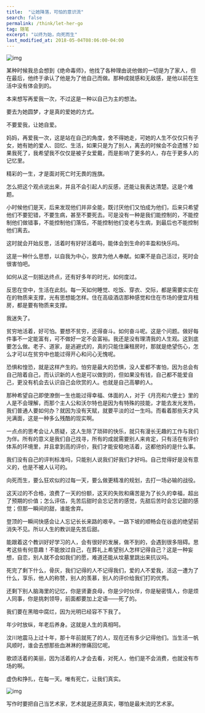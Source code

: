 ```yaml
---
title:  "让她降落，可怕的意识流"
search: false
permalink: /think/let-her-go
tag: 随笔
excerpt: "以终为始，向死而生"
last_modified_at: 2018-05-04T08:06:00-04:00
---
```


![img](https://mmbiz.qpic.cn/mmbiz_jpg/fgOI29GemlleuHMlTWLamHPX3eUX2dCdYVicyFX5CpnwQgbdoBcQc1CNsmf2gkcl8cRfJS3rB2soryex13MOickw/640?wx_fmt=jpeg)

 

某种时候我总会想到《绝命毒师》，他找了各种理由说他做的一切是为了家人，但在最后，他终于承认了他是为了他自己而做。那种成就感和无敌感，是他以前在生活中没有体会到的。

 

本来想写再爱我一次，不过这是一种以自己为主的想法。

 

要去为她圆梦，才是真的爱她的方式。

 

不要爱我，让她自爱。

 

妈妈，再爱我一次，这是站在自己的角度，舍不得她走，可她的人生不仅仅只有子女，她有她的爱人、回忆、生活，如果只是为了别人，离去的时候会不会遗憾？如果我死了，我希望我不仅仅是被子女爱戴，而是影响了更多的人，存在于更多人的记忆里。

 

精彩的一生，才是面对死亡时无畏的旌旗。

 

怎么把这个观点说出来，并且不会引起人的反感，还能让我表达清楚。这是个难题。

小时候他们是天，后来发现他们并非全能，既讨厌他们又怕成为他们，后来只希望他们不要犯错，不要生病，甚至不要死去。可是没有一种是我们能控制的，不能控制他们做错事，不能控制他们落伍，不能控制他们变老与生病，到最后也不能控制他们离去。

 

这时就会开始反思，活着时有好好活着吗，能体会到生命的丰盈和快乐吗。

 

这是一种什么思想，以自我为中心，放弃为他人奉献。如果不是自己活过，死时会很害怕吧。

 

如何从这一刻抵达终点，还有好多年的时光，如何度过。

 

反思在空中，生活在此刻。每一天如何睡觉、吃饭、穿衣、交际，都是需要实实在在的物质来支撑，光有思想能怎样。住在高级酒店那种感觉和住在市场的便宜月租房，都是要有物质来支撑。

 

我迷失了。

 

贫穷地活着，好可怕。要想不贫穷，还得奋斗。如何奋斗呢。这是个问题。做好每件事不一定能富有，可不做好一定不会富裕。我还是没有理清我的人生观。这到底要怎么做。老子、道家，是逃避式的，真的只能住廉租房时，那就是绝望伤心，怎么才可以在贫穷中也能过得开心和问心无愧呢。

 

恐惧和惶恐，就是这样产生的。怕穷是最大的恐惧，没人爱都不害怕，因为总会有自己陪着自己，而认识新的人也是可以做到的，但如果没有钱，自己都不能爱自己，更没有机会去认识自己会欣赏的人。也就是自己高攀的人。

 

那种希望自己即使潦倒一生也能过得幸福、体面的人，对于《月亮和六便士》里的人是不会理解，而那个主人公和沃尔特也是因为有特殊的技能，才能去发光发热，我们普通人要如何办？就因为没有天赋，就要平淡的过一生吗。而看着那些天才风光满面，这是一种多么残酷的现实啊。

 

一点点的思考会让人质疑，这人生除了琐碎的快乐，就只有漫长无趣的工作与我们为伴。所有的意义是我们自己找寻，所有的成就需要别人来肯定，只有活在有评价体系的环境里，并且拿到高的评价，我们才能安稳地活着，这都他妈的是什么事。

 

我们没有自己的评判标准吗，只能别人说我们好我们才好吗。自己觉得好是没有意义的，也是不被人认可的。

 

向死而生，要么狂欢似的过每一天，要么做更精准的规划，去打一场必输的战役。

 

这天过的不合格，浪费了一天的份额，这天的失败和痛苦是为了长久的幸福，超出了预期的价值；怎么评估，先苦后甜时会忘记苦的感觉，先甜后苦时会忘记甜的感觉；但那一瞬间的甜，谁能舍弃。

 

登顶的一瞬间快感会让人忘记长长来路的艰辛。一路下坡的顺畅会在谷底的绝望前消失不见。所以人生的教训是先苦后甜。

 

能跟着这个教训好好学习的人，会有很好的发展，做不到的，会遇到很多阻碍。思考这些有何意趣！不能放过自己，在葬礼上希望别人怎样记得自己？这是一种妄想，自恋，别人就不会如我们的愿，难道还能从坟墓里跳出来抗议吗。

 

死完了剩下什么，骨灰，我们记得的人不记得我们，爱的人不爱我，活这一遭为了什么，享乐，他人的称赞，别人的羡慕，别人的评价给我们打的优秀。

 

还剩下别人脑海里的记忆，你是贤妻良母，你是少时伙伴，你是秘密情人，你是烦人同事，你是挑刺领导，前面都要加上定语——死了的。

 

我们要在黑暗中腐烂，因为光明已经容不下我了。

 

年少时放纵，年老后养身。这就是人生的真相呵。

 

汶川地震马上过十年，那十年前就死了的人，现在还有多少记得他们。当生活一帆风顺时，谁会去想那些血淋淋的惨痛回忆呢。

 

歌颂活着的美丽，因为活着的人才会去看，对死人，他们是不会消费，也就没有市场的啊。

 

虚伪和挣扎，在每一天。唯有死亡，让我们真实。



![img](https://mmbiz.qpic.cn/mmbiz_jpg/fgOI29GemlmTev9CDhqgcdd4dMXaeKHicug7icLicia4f8f4Vl514G8DBgRiakibrNWkgIZXq5dkSGqTYrUvFFCibYTFA/640?wx_fmt=jpeg)

写作时要把自己当艺术家，艺术就是还原真实，哪怕是最末流的艺术家。